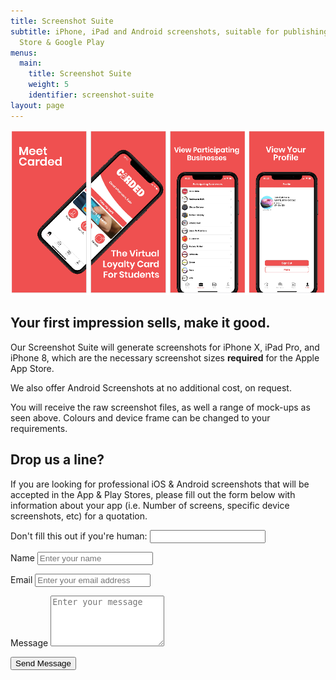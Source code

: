 ```yaml
---
title: Screenshot Suite
subtitle: iPhone, iPad and Android screenshots, suitable for publishing to App
  Store & Google Play
menus:
  main:
    title: Screenshot Suite
    weight: 5
    identifier: screenshot-suite
layout: page
---
```

![Screenshots Layout Example Image](/images/carded-screenshots-layout.png)

## Your first impression sells, make it good.

Our Screenshot Suite will generate screenshots for iPhone X, iPad Pro, and iPhone 8, which are the necessary screenshot sizes **required** for the Apple App Store.

We also offer Android Screenshots at no additional cost, on request.

You will receive the raw screenshot files, as well a range of mock-ups as seen above. Colours and device frame can be changed to your requirements.

<section id="contact-form-home" class="block contact-block outer">
  <div class="inner">
  <div class="block-inside">
  <div class="block-header">
    <h2 class="block-title line-top">Drop us a line?</h2>
    <p class="block-subtitle">
      If you are looking for professional iOS & Android screenshots that will be accepted in the App & Play Stores, please fill out the form below with information about your app (i.e. Number of screens, specific device screenshots, etc) for a quotation.
    </p>
  </div>
  <!-- .block-header -->
  <div class="block-content">
    <form name="screenshot-suiteForm" method="POST" id="screenshot-suite-form" class="contact-form">
      <p class="screen-reader-text">
        <label>Don't fill this out if you're human: <input name="bot-field"></label>
      </p>
      <p class="form-row">
        <label class="form-label" for="contact-user-name">Name</label>
        <input type="text" name="name" id="contact-user-name" class="form-input" placeholder="Enter your name">
        <span class="input-focus" aria-hidden="true"></span>
      </p>
      <p class="form-row">
        <label class="form-label" for="contact-user-email">Email</label>
        <input type="email" name="email" id="contact-user-email" class="form-input" placeholder="Enter your email address">
        <span class="input-focus" aria-hidden="true"></span>
      </p>
      <p class="form-row">
        <label class="form-label" for="contact-message">Message</label>
        <textarea name="message" id="contact-message" class="form-textarea" rows="5" placeholder="Enter your message"></textarea>
        <span class="input-focus" aria-hidden="true"></span>
      </p>
      <input type="hidden" name="form-name" value="screenshot-suiteForm">
      <p class="form-row form-submit">
        <button type="submit" class="button">Send Message</button>
      </p>
    </form>
    <!-- .contact-form -->
  </div>
  <!-- .inner -->